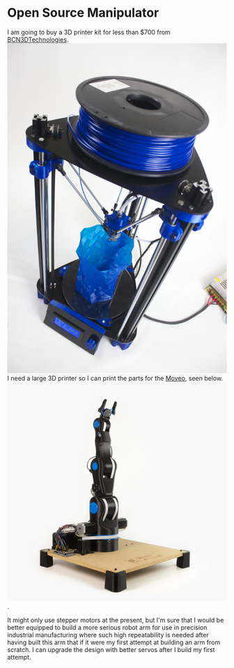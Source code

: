 # Open Source Manipulator

I am going to buy a 3D printer kit for less than $700 from [BCN3DTechnologies](BCN3DTechnologies.com).
![](img/BCN3DR_Delta_Pri_56c44aff371cc.jpg)
I need a large 3D printer so I can print the parts for the [Moveo](https://github.com/BCN3D/BCN3D-Moveo), seen below.
![Moveo](img/Moveo-portada.jpg).

It might only use stepper motors at the present, but I'm sure that I would be better equipped to build a more serious robot arm for use in precision industrial manufacturing where such high repeatability is needed after having built this arm that if it were my first attempt at building an arm from scratch. I can upgrade the design with better servos after I build my first attempt.

